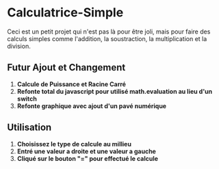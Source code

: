 # Calculatrice-Simple

Ceci est un petit projet qui n'est pas là pour être joli, mais pour faire des calculs simples comme l'addition, la soustraction, la multiplication et la division.


## Futur Ajout et Changement
1. **Calcule de Puissance et Racine Carré**
2. **Refonte total du javascript pour utilisé math.evaluation au lieu d'un switch**
3. **Refonte graphique avec ajout d'un pavé numérique**

## Utilisation 
1. **Choisissez le type de calcule au millieu**
2. **Entré une valeur a droite et une valeur a gauche**
3. **Cliqué sur le bouton "=" pour effectué le calcule**
